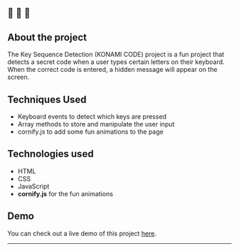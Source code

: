 🔔 🔔 🔔
---
## About the project

The Key Sequence Detection (KONAMI CODE) project is a fun project that detects a secret code when a user types certain letters on their keyboard. When the correct code is entered, a hidden message will appear on the screen.

## Techniques Used

 - Keyboard events to detect which keys are pressed
 - Array methods to store and manipulate the user input
 - cornify.js to add some fun animations to the page

## Technologies used

 - HTML
 - CSS
 - JavaScript
 - **cornify.js** for the fun animations


## Demo

You can check out a live demo of this project [here](https://elenacoder.github.io/JavaScript30-Projects/project-12-key-sequence-detection/).

---